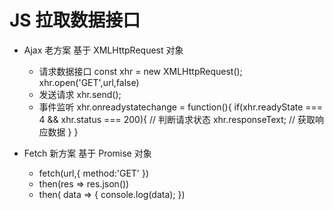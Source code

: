 # JS 拉取数据接口

- Ajax 老方案 基于 XMLHttpRequest 对象
  - 请求数据接口
    const xhr = new XMLHttpRequest();
    xhr.open('GET',url,false)
  - 发送请求
    xhr.send();
  - 事件监听
    xhr.onreadystatechange = function(){
      if(xhr.readyState === 4 && xhr.status === 200){ // 判断请求状态
        xhr.responseText; // 获取响应数据
      }
    }

- Fetch 新方案 基于 Promise 对象
  - fetch(url,{
    method:'GET'
  })
  - then(res => res.json())
  - then( data => {
    console.log(data);
  })